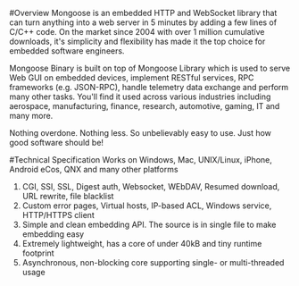 #Overview
Mongoose is an embedded HTTP and WebSocket library that can turn anything into a web server in 5 minutes by adding a few lines of C/C++ code. On the market since 2004 with over 1 million cumulative downloads, it's simplicity and flexibility has made it the top choice for embedded software engineers.

Mongoose Binary is built on top of Mongoose Library which is used to serve Web GUI on embedded devices, implement RESTful services, RPC frameworks (e.g. JSON-RPC), handle telemetry data exchange and perform many other tasks. You'll find it used across various industries including aerospace, manufacturing, finance, research, automotive, gaming, IT and many more.

Nothing overdone. Nothing less. So unbelievably easy to use. Just how good software should be! 

#Technical Specification
Works on Windows, Mac, UNIX/Linux, iPhone, Android eCos, QNX
and many other platforms

1. CGI, SSI, SSL, Digest auth, Websocket, WEbDAV, Resumed download, URL rewrite, file blacklist
2. Custom error pages, Virtual hosts, IP-based ACL, Windows service, HTTP/HTTPS client
3. Simple and clean embedding API. The source is in single file to make embedding easy
4. Extremely lightweight, has a core of under 40kB and tiny runtime footprint
5. Asynchronous, non-blocking core supporting single- or multi-threaded usage
